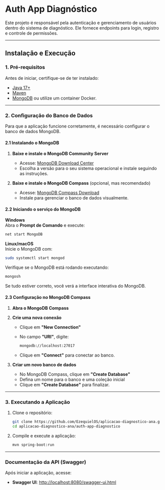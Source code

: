 # Auth App Diagnóstico

Este projeto é responsável pela autenticação e gerenciamento de usuários dentro do sistema de diagnóstico. Ele fornece endpoints para login, registro e controle de permissões.

---

## Instalação e Execução

### 1. Pré-requisitos

Antes de iniciar, certifique-se de ter instalado:

- [Java 17+](https://adoptium.net/)
- [Maven](https://maven.apache.org/)
- [MongoDB](https://www.mongodb.com/try/download/community) ou utilize um container Docker.

---

### 2. Configuração do Banco de Dados

Para que a aplicação funcione corretamente, é necessário configurar o banco de dados MongoDB.

#### 2.1 Instalando o MongoDB

1. **Baixe e instale o MongoDB Community Server**  
   - Acesse: [MongoDB Download Center](https://www.mongodb.com/try/download/community)  
   - Escolha a versão para o seu sistema operacional e instale seguindo as instruções.

2. **Baixe e instale o MongoDB Compass** (opcional, mas recomendado)  
   - Acesse: [MongoDB Compass Download](https://www.mongodb.com/try/download/compass)  
   - Instale para gerenciar o banco de dados visualmente.

#### 2.2 Iniciando o serviço do MongoDB

**Windows**  
Abra o **Prompt de Comando** e execute:

```sh
net start MongoDB
```

**Linux/macOS**  
Inicie o MongoDB com:

```sh
sudo systemctl start mongod
```

Verifique se o MongoDB está rodando executando:

```sh
mongosh
```

Se tudo estiver correto, você verá a interface interativa do MongoDB.

#### 2.3 Configuração no MongoDB Compass

1. **Abra o MongoDB Compass**
2. **Crie uma nova conexão**  
   - Clique em **"New Connection"**  
   - No campo **"URI"**, digite:

     ```sh
     mongodb://localhost:27017
     ```

   - Clique em **"Connect"** para conectar ao banco.

3. **Criar um novo banco de dados**  
   - No MongoDB Compass, clique em **"Create Database"**  
   - Defina um nome para o banco e uma coleção inicial  
   - Clique em **"Create Database"** para finalizar.

---

### 3. Executando a Aplicação

1. Clone o repositório:

   ```sh
   git clone https://github.com/EzequielOS/aplicacao-diagnostico-ana.git
   cd aplicacao-diagnostico-ana/auth-app-diagnostico
   ```

2. Compile e execute a aplicação:

   ```sh
   mvn spring-boot:run
   ```

---

### Documentação da API (Swagger)

Após iniciar a aplicação, acesse:

- **Swagger UI**: [http://localhost:8080/swagger-ui.html](http://localhost:8080/swagger-ui.html)
